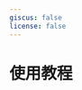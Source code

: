 ```yaml
---
giscus: false
license: false
---
```


# 使用教程

<p></p>
<div class="grid grid-cols-1 md:grid-cols-2 gap-4">
    <ClientOnly v-for="post of posts" >
        <CardImage :href="post.url" :src="post.frontmatter.image" :title="post.frontmatter.title" :details="post.frontmatter.description"/>
    </ClientOnly>
</div>

<script setup>
import { data as posts } from '../../.vitepress/theme/data/guide.data.js'
</script>